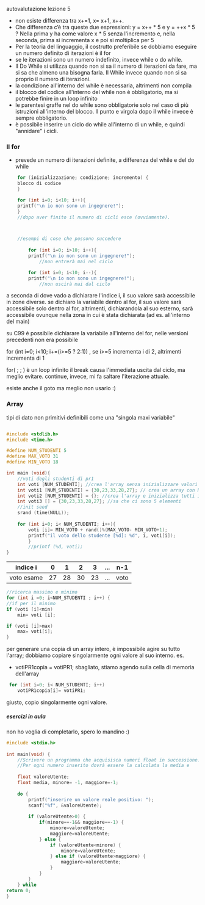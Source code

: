 autovalutazione lezione 5
- non esiste differenza tra x+=1, x= x+1, x++.
- Che differenza c’è tra queste due espressioni: y = x++ * 5 e y = ++x * 5 ? Nella prima y ha come valore x * 5 senza l'incremento e, nella seconda, prima si incrementa x e poi si moltiplica per 5
- Per la teoria del linguaggio, il costrutto preferibile se dobbiamo eseguire un numero definito di iterazioni è il for
- se le iterazioni sono un numero indefinito, invece while o do while.
- Il Do While si utilizza quando non si sa il numero di iterazioni da fare, ma si sa che almeno una bisogna farla. Il While invece quando non si sa proprio il numero di iterazioni.
- la condizione all'interno del while è necessaria, altrimenti non compila
- il blocco del codice all'interno del while non è obbligatorio, ma si potrebbe finire in un loop infinito
- le parentesi graffe nel do while sono obbligatorie solo nel caso di più istruzioni all'interno del blocco. Il punto e virgola dopo il while invece è sempre obbligatorio.
- è possibile inserire un ciclo do while all'interno di un while, e quindi "annidare" i cicli.


### Il for
- prevede un numero di iterazioni definite, a differenza del while e del do while

```C
	for (inizializzazione; condizione; incremento) {
	blocco di codice
	}

	for (int i=0; i<10; i++){
	printf("\n io non sono un ingegnere!");
	}
	//dopo aver finito il numero di cicli esce (ovviamente).



	//esempi di cose che possono succedere
	
		for (int i=0; i>10; i++){
		printf("\n io non sono un ingegnere!");
			//non entrerà mai nel ciclo

		for (int i=0; i<10; i--){
		printf("\n io non sono un ingegnere!");
			//non uscirà mai dal ciclo
```
 a seconda di dove vado a dichiarare l'indice i, il suo valore sarà accessibile in zone diverse.
se dichiaro la variabile dentro al for, il suo valore sarà accessibile solo dentro al for, altrimenti, dichiarandola al suo esterno, sarà accessibile ovunque nella zona in cui è stata dichiarata (ad es. all'interno del main)

su C99 è possibile dichiarare la variabile all'interno del for, nelle versioni precedenti non era possibile

for (int i=0; i<10; i+=(i>=5 ? 2:1)) , se i>=5 incrementa i di 2, altrimenti incrementa di 1

for( ; ; ) è un loop infinito
il break causa l'immediata uscita dal ciclo, ma meglio evitare.
continue, invece, mi fa saltare l'iterazione attuale.



esiste anche il goto ma meglio non usarlo :)



### Array
tipi di dato non primitivi
definibili come una "singola maxi variabile"

```C

#include <stdlib.h>
#include <time.h>

#define NUM_STUDENTI 5
#define MAX_VOTO 31
#define MIN_VOTO 18

int main (void){
	//voti degli studenti di pr1
	int voti [NUM_STUDENTI]; //crea l'array senza inizializzare valori
	int voti1 [NUM_STUDENTI] = {30,23,33,28,27}; // crea un array con NUM_STUDENTI valori e assegna a ciascuna cella un valore preciso
	int voti2 [NUM_STUDENTI] = {}; //crea l'array e inizializza tutti i valori a zero
	int voti3 [] = {30,23,33,28,27}; //sa che ci sono 5 elementi
	//init seed
	srand (time(NULL));
	
	for (int i=0; i< NUM_STUDENTI; i++){
		voti [i]= MIN_VOTO + rand()%(MAX_VOTO- MIN_VOTO+1);
		printf("il voto dello studente [%d]: %d", i, voti[i]);
		}
		//printf (%d, voti);
}
```


| indice i   | 0   | 1   | 2   | 3   | ... | n-1  |
| ---------- | --- | --- | --- | --- | --- | ---- |
| voto esame | 27  | 28  | 30  | 23  | ... | voto |


```C
//ricerca massimo e minimo
for (int i =0; i<NUM_STUDENTI ; i++) {
//if per il minimo
if (voti [i]<min)
	min= voti [i];

if (voti [i]>max)
	max= voti[i];
}
```


per generare una copia di un array intero, è impossibile agire su tutto l'array; dobbiamo copiare singolarmente ogni valore al suo interno.
es.
- votiPR1copia = votiPR1;
	sbagliato, stiamo agendo sulla cella di memoria dell'array

```C
 for (int i=0; i< NUM_STUDENTI; i++)
	votiPR1copia[i]= votiPR1;
```
giusto, copio singolarmente ogni valore.




##### esercizi in aula
non ho voglia di completarlo, spero lo mandino :)
```C
#include <stdio.h>  
  
int main(void) {  
    //Scrivere un programma che acquisisca numeri float in successione.  
    //Per ogni numero inserito dovrà essere la calcolata la media e    //stampato il minore ed il maggiore inseriti fino a quel momento.    //Il programma deve terminare nel momento in cui si inserisce 0 o un numero qualsiasi negativo  
  
    float valoreUtente;  
    float media, minore= -1, maggiore=-1;  
  
    do {  
        printf("inserire un valore reale positivo: ");  
        scanf("%f", &valoreUtente);  
  
        if (valoreUtente>0) {  
            if(minore==-1&& maggiore==-1) {  
                minore=valoreUtente;  
                maggiore=valoreUtente;  
            } else {  
                if (valoreUtente<minore) {  
                    minore=valoreUtente;  
                } else if (valoreUtente>maggiore) {  
                    maggiore=valoreUtente;  
                }  
            }  
        }  
    } while   
return 0;  
}
```

